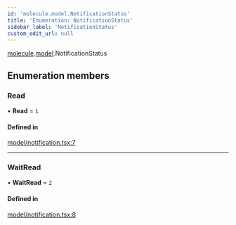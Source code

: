 ```yaml
---
id: 'molecule.model.NotificationStatus'
title: 'Enumeration: NotificationStatus'
sidebar_label: 'NotificationStatus'
custom_edit_url: null
---
```


[molecule](../namespaces/molecule).[model](../namespaces/molecule.model).NotificationStatus

## Enumeration members

### Read

• **Read** = `1`

#### Defined in

[model/notification.tsx:7](https://github.com/DTStack/molecule/blob/ff1a27ef/src/model/notification.tsx#L7)

---

### WaitRead

• **WaitRead** = `2`

#### Defined in

[model/notification.tsx:8](https://github.com/DTStack/molecule/blob/ff1a27ef/src/model/notification.tsx#L8)
